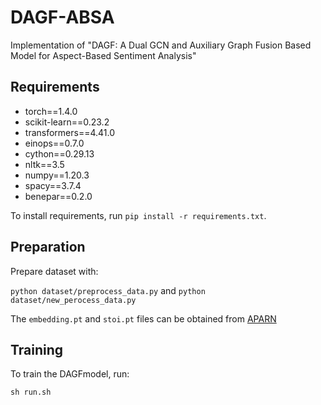 # DAGF-ABSA
Implementation of "DAGF: A Dual GCN and Auxiliary Graph Fusion Based Model for Aspect-Based Sentiment Analysis"



## Requirements

- torch==1.4.0
- scikit-learn==0.23.2
- transformers==4.41.0
- einops==0.7.0
- cython==0.29.13
- nltk==3.5
- numpy==1.20.3
- spacy==3.7.4
- benepar==0.2.0

To install requirements, run `pip install -r requirements.txt`.

## Preparation

Prepare dataset with:

`python dataset/preprocess_data.py` and `python dataset/new_perocess_data.py`

The `embedding.pt` and `stoi.pt` files can be obtained from [APARN](https://github.com/THU-BPM/APARN)




## Training

To train the DAGFmodel, run:

`sh run.sh`
